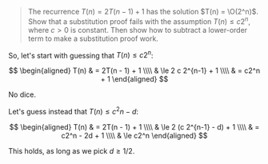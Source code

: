 > The recurrence $T(n) = 2T(n - 1) + 1$ has the solution $T(n) = \O(2^n)$. Show
> that a substitution proof fails with the assumption $T(n) \le c2^n$, where
> $c > 0$ is constant. Then show how to subtract a lower-order term to make a
> substitution proof work.

So, let's start with guessing that $T(n) \le c2^n$:


$$ \begin{aligned}
     T(n) & = 2T(n - 1) + 1 \\\\
          & \le 2 c 2^{n-1} + 1 \\\\
          & = c2^n + 1
   \end{aligned} $$

No dice.

Let's guess instead that $T(n) \le c^2n - d$:

$$ \begin{aligned}
     T(n) & = 2T(n - 1) + 1 \\\\
          & \le 2 (c 2^{n-1} - d) + 1 \\\\
          & = c2^n - 2d + 1 \\\\
          & \le c2^n
   \end{aligned} $$

This holds, as long as we pick $d \ge 1/2$.
